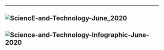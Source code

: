 ----------
![SciencE-and-Technology-June_2020](https://www.ibef.org/uploads/industry/SciencE-and-Technology-June_2020.jpg)
-----------
![Science-and-Technology-Infographic-June-2020](https://www.ibef.org/uploads/industry/Infrographics/small/Science-and-Technology-Infographic-June-2020.jpg)
-----------
![]()
-----------
![]()
-----------
![]()
-----------
![]()
-----------
![]()
-----------
![]()
-----------
